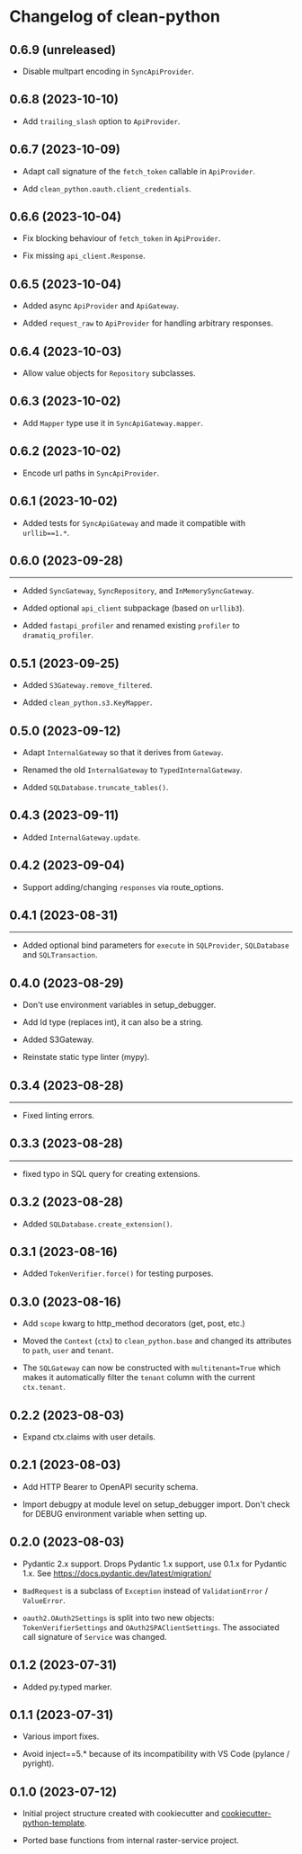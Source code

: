# Changelog of clean-python


0.6.9 (unreleased)
------------------

- Disable multpart encoding in `SyncApiProvider`.


0.6.8 (2023-10-10)
------------------

- Add `trailing_slash` option to `ApiProvider`.


0.6.7 (2023-10-09)
------------------

- Adapt call signature of the `fetch_token` callable in `ApiProvider`.

- Add `clean_python.oauth.client_credentials`.


0.6.6 (2023-10-04)
------------------

- Fix blocking behaviour of `fetch_token` in `ApiProvider`.

- Fix missing `api_client.Response`.


0.6.5 (2023-10-04)
------------------

- Added async `ApiProvider` and `ApiGateway`.

- Added `request_raw` to `ApiProvider` for handling arbitrary responses.


0.6.4 (2023-10-03)
------------------

- Allow value objects for `Repository` subclasses.


0.6.3 (2023-10-02)
------------------

- Add `Mapper` type use it in `SyncApiGateway.mapper`.


0.6.2 (2023-10-02)
------------------

- Encode url paths in `SyncApiProvider`.


0.6.1 (2023-10-02)
------------------

- Added tests for `SyncApiGateway` and made it compatible with `urllib==1.*`.


## 0.6.0 (2023-09-28)
------------------

- Added `SyncGateway`, `SyncRepository`, and `InMemorySyncGateway`.

- Added optional `api_client` subpackage (based on `urllib3`).

- Added `fastapi_profiler` and renamed existing `profiler` to `dramatiq_profiler`.


0.5.1 (2023-09-25)
------------------

- Added `S3Gateway.remove_filtered`.

- Added `clean_python.s3.KeyMapper`.


0.5.0 (2023-09-12)
------------------

- Adapt `InternalGateway` so that it derives from `Gateway`.

- Renamed the old `InternalGateway` to `TypedInternalGateway`.

- Added `SQLDatabase.truncate_tables()`.


0.4.3 (2023-09-11)
------------------

- Added `InternalGateway.update`.


0.4.2 (2023-09-04)
------------------

- Support adding/changing `responses` via route_options.


## 0.4.1 (2023-08-31)
------------------

- Added optional bind parameters for `execute` in `SQLProvider`,
  `SQLDatabase` and `SQLTransaction`.


0.4.0 (2023-08-29)
------------------

- Don't use environment variables in setup_debugger.

- Add Id type (replaces int), it can also be a string.

- Added S3Gateway.

- Reinstate static type linter (mypy).


## 0.3.4 (2023-08-28)
---------------------

- Fixed linting errors.


## 0.3.3 (2023-08-28)
------------------

- fixed typo in SQL query for creating extensions.


0.3.2 (2023-08-28)
------------------

- Added `SQLDatabase.create_extension()`.


0.3.1 (2023-08-16)
------------------

- Added `TokenVerifier.force()` for testing purposes.


0.3.0 (2023-08-16)
------------------

- Add `scope` kwarg to http_method decorators (get, post, etc.)

- Moved the `Context` (`ctx`) to `clean_python.base` and changed its attributes to
  `path`, `user` and `tenant`.

- The `SQLGateway` can now be constructed with `multitenant=True` which makes it
  automatically filter the `tenant` column with the current `ctx.tenant`.


0.2.2 (2023-08-03)
------------------

- Expand ctx.claims with user details.


0.2.1 (2023-08-03)
------------------

- Add HTTP Bearer to OpenAPI security schema.

- Import debugpy at module level on setup_debugger import. Don't check for DEBUG
  environment variable when setting up.


0.2.0 (2023-08-03)
------------------

- Pydantic 2.x support. Drops Pydantic 1.x support, use 0.1.x for Pydantic 1.x.
  See https://docs.pydantic.dev/latest/migration/

- `BadRequest` is a subclass of `Exception` instead of `ValidationError` / `ValueError`.

- `oauth2.OAuth2Settings` is split into two new objects: `TokenVerifierSettings` and
  `OAuth2SPAClientSettings`. The associated call signature of `Service` was changed.


0.1.2 (2023-07-31)
------------------

- Added py.typed marker.


0.1.1 (2023-07-31)
------------------

- Various import fixes.

- Avoid inject==5.* because of its incompatibility with VS Code (pylance / pyright).


0.1.0 (2023-07-12)
------------------

- Initial project structure created with cookiecutter and
  [cookiecutter-python-template](https://github.com/nens/cookiecutter-python-template).

- Ported base functions from internal raster-service project.
